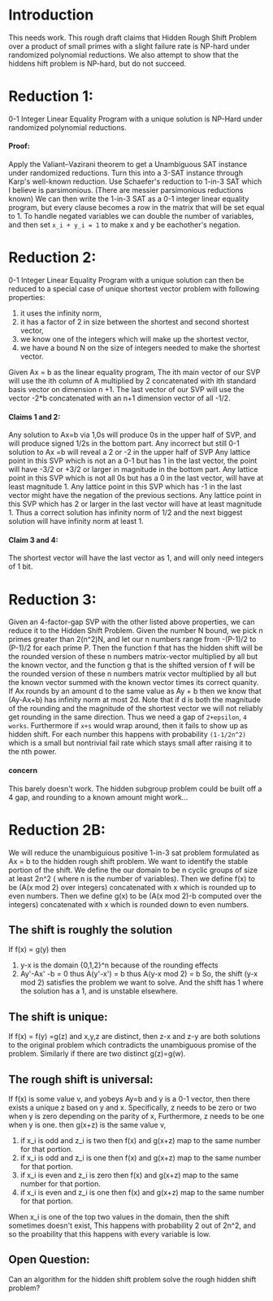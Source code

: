 # Introduction
This needs work.
This rough draft claims that Hidden Rough Shift Problem over a product of small primes with a slight failure rate
is NP-hard under randomized polynomial reductions. We also attempt to show that the hiddens hift problem is NP-hard, but do not succeed.
# Reduction 1:
0-1 Integer Linear Equality Program with a unique solution is NP-Hard under randomized polynomial reductions.
#### Proof: 
Apply the Valiant–Vazirani theorem to get a Unambiguous SAT instance under randomized reductions.
Turn this into a 3-SAT instance through Karp's well-known reduction.
Use Schaefer's reduction to 1-in-3 SAT which I believe is parsimonious. 
(There are messier parsimonious reductions known) 
We can then write the 1-in-3 SAT as a 0-1 integer linear equality program,
but every clause becomes a row in the matrix that will be set equal to 1.
To handle negated variables we can double the number of variables,
and then set  ```x_i + y_i = 1``` to make x and y be eachother's negation.
# Reduction 2:
0-1 Integer Linear Equality Program with a unique solution 
can then be reduced to a special case of unique shortest vector problem with following properties:
1. it uses the infinity norm,
2. it has a factor of 2 in size between the shortest and second shortest vector,
3. we know one of the integers which will make up the shortest vector,
4. we have a bound N on the size of integers needed to make the shortest vector.

Given Ax = b as the linear equality program,
The ith main vector of our SVP will use the ith column of A multiplied by 2 
concatenated with ith standard basis vector on dimension n +1.
The last vector of our SVP will use the vector -2*b 
concatenated with an n+1 dimension vector of all -1/2.
#### Claims 1 and 2:
Any solution to Ax=b via 1,0s will produce 0s in the upper half of SVP,
and will produce signed 1/2s in the bottom part.
Any incorrect but still 0-1 solution to Ax =b will reveal a 2 or -2 in the upper half of SVP
Any lattice point in this SVP which is not an a 0-1 but has 1 in the last vector,
the point will have -3/2 or +3/2 or larger in magnitude in the bottom part.
Any lattice point in this SVP which is not all 0s but has a 0 in the last vector,
will have at least magnitude 1.
Any lattice point in this SVP which has -1 in the last vector might have the negation of the previous sections.
Any lattice point in this SVP which has 2 or larger in the last vector will have at least magnitude 1.
Thus a correct solution has infinity norm of 1/2 and the next biggest solution will have infinity norm at least 1.
#### Claim 3 and 4:
The shortest vector will have the last vector as 1, and will only need integers of 1 bit.

# Reduction 3: 

Given an 4-factor-gap SVP with the other listed above properties, we can reduce it to the Hidden Shift Problem.
Given the number N bound, we pick n primes greater than 2(n^2)N, 
and let our n numbers range from  -(P-1)/2 to (P-1)/2 for each prime P.
Then the function f that has the hidden shift will be the rounded version of these n numbers matrix-vector multiplied by all but the known vector,
and the function g that is the shifted version of f will be the rounded version of these n numbers matrix vector multiplied by all 
but the known vector summed with the known vector times its correct quanity.
If Ax rounds by an amount d to the same value as Ay + b then we know that (Ay-Ax+b) has infinity norm at most 2d.
Note that if d is both the magnitude of the rounding and the magnitude of the shortest vector we will not reliably get rounding in the same direction.
Thus we need a gap of ```2+epsilon```, ```4 works```.
Furthermore if ```x+s``` would wrap around, then it fails to show up as hidden shift.
For each number this happens with probability ```(1-1/2n^2) ```
which is a small but nontrivial fail rate which stays small after raising it to the nth power.

#### concern
This barely doesn't work.
The hidden subgroup problem could be built off a 4 gap, and rounding to a known amount might work...

# Reduction 2B:
We will reduce the unambiguious positive 1-in-3 sat problem formulated as Ax = b to the hidden rough shift problem.
We want to identify the stable portion of the shift.
We define the our domain to be n cyclic groups of size at least 2n^2 ( where n is the number of variables).
Then we define f(x) to be (A(x mod 2) over integers) concatenated with x which is rounded up to even numbers.
Then we define g(x) to be (A(x mod 2)-b computed over the integers) concatenated with x which is rounded down to even numbers.

## The shift is roughly the solution
If f(x) = g(y) then
1. y-x is the domain {0,1,2}^n because of the rounding effects
2. Ay'-Ax' -b = 0 thus A(y'-x') = b thus A(y-x mod 2) = b
So, the shift (y-x mod 2) satisfies the problem we want to solve.
And the shift has 1 where the solution has a 1, and is unstable elsewhere.

## The shift is unique:
If f(x) = f(y) =g(z) and x,y,z are distinct,
then z-x and z-y are both solutions to the original problem
which contradicts the unambiguous promise of the problem.
Similarly if there are two distinct g(z)=g(w).

## The rough shift is universal:
If f(x) is some value v, and  yobeys Ay=b and y is a 0-1 vector,
then there exists a unique z based on y and x.
Specifically, z needs to be zero or two when y is zero depending on the parity of x,
Furthermore, z needs to be one when y is one.
then g(x+z) is the same value v,
1. if x_i is odd and z_i is two then f(x) and g(x+z) map to the same number for that portion.
2. if x_i is odd and z_i is one then f(x) and g(x+z) map to the same number for that portion.
3. if x_i is even and z_i is zero then f(x) and g(x+z) map to the same number for that portion.
4. if x_i is even and z_i is one then f(x) and g(x+z) map to the same number for that portion.

When x_i is one of the top two values in the domain, then the shift sometimes doesn't exist,
This happens with probability 2 out of 2n^2, and so the proability that this happens with every variable is low.

## Open Question:
Can an algorithm for the hidden shift problem solve the rough hidden shift problem?



